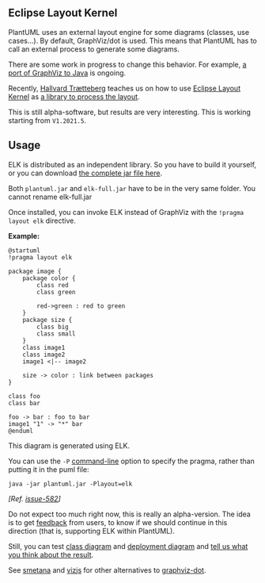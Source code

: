 ## Eclipse Layout Kernel

PlantUML uses an external layout engine for some diagrams (classes, use cases...). By default, GraphViz/dot is used. This means that PlantUML has to call an external process to generate some diagrams.

There are some work in progress to change this behavior. For example, [a port of GraphViz to Java](https://plantuml.com/smetana02) is ongoing.


Recently, [Hallvard Trætteberg](https://www.ntnu.edu/employees/hal) teaches us on how to use [Eclipse Layout Kernel](https://www.eclipse.org/elk/) as [a library to process the layout](https://github.com/plantuml/plantuml/issues/534).

This is still alpha-software, but results are very interesting. This is working starting from ``V1.2021.5``.


## Usage

ELK is distributed as an independent library. So you have to build it yourself, or you can download [the complete jar file here](http://beta.plantuml.net/elk-full.jar). 

Both ``plantuml.jar`` and ``elk-full.jar`` have to be in the very same folder. You cannot rename elk-full.jar

Once installed, you can invoke ELK instead of GraphViz with the ``!pragma layout elk`` directive.

**Example:**

```plantuml
@startuml
!pragma layout elk

package image {
	package color {
		class red
		class green
		
		red->green : red to green
	}
	package size {
		class big
		class small
	}
	class image1
	class image2
	image1 <|-- image2 
	
	size -> color : link between packages
}

class foo
class bar

foo -> bar : foo to bar
image1 "1" -> "*" bar
@enduml
```

This diagram is generated using ELK.

You can use the `-P` [command-line](command-line) option to specify the pragma, rather than putting it in the puml file:
```
java -jar plantuml.jar -Playout=elk
```
*[Ref. [issue-582](https://github.com/plantuml/plantuml/issues/582)]*

Do not expect too much right now, this is really an alpha-version. The idea is to get [feedback](https://forum.plantuml.net/13709/eclipse-layout-kernel) from users, to know if we should continue in this direction (that is, supporting ELK within PlantUML).

Still, you can test [class diagram](class-diagram) and [deployment diagram](deployment-diagram) and [tell us what you think about the result](https://forum.plantuml.net/13709/eclipse-layout-kernel).

See [smetana](smetana02) and [vizjs](vizjs) for other alternatives to [graphviz-dot](graphviz-dot).


